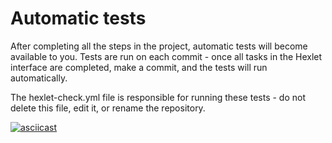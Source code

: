 # Automatic tests

After completing all the steps in the project, automatic tests will become available to you. Tests are run on each commit - once all tasks in the Hexlet interface are completed, make a commit, and the tests will run automatically.

The hexlet-check.yml file is responsible for running these tests - do not delete this file, edit it, or rename the repository.

[![asciicast](https://asciinema.org/a/IBLZ55MExjoNtpToGy1SFiNGN.svg)](https://asciinema.org/a/IBLZ55MExjoNtpToGy1SFiNGN)

